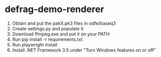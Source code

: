 # defrag-demo-renderer

1. Obtain and put the pakX.pk3 files in odfe/baseq3
2. Create settings.py and populate it
3. Download ffmpeg.exe and put it on your PATH
4. Run pip install -r requirements.txt
5. Run playwright install
6. Install .NET Framework 3.5 under "Turn Windows features on or off"